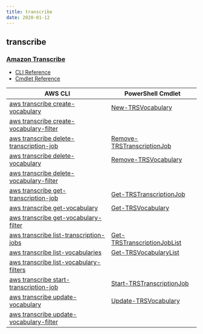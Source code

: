 ```yaml
---
title: transcribe
date: 2020-01-12
---
```


## transcribe

### [Amazon Transcribe](https://aws.amazon.com/transcribe/)

* [CLI Reference](https://docs.aws.amazon.com/cli/latest/reference/transcribe/index.html)
* [Cmdlet Reference](https://docs.aws.amazon.com/powershell/latest/reference/items/Amazon_Transcribe_Service_cmdlets.html)

|AWS CLI|PowerShell Cmdlet|
|----|----|
|[aws transcribe create-vocabulary](https://docs.aws.amazon.com/cli/latest/reference/transcribe/create-vocabulary.html)|[New-TRSVocabulary](https://docs.aws.amazon.com/powershell/latest/reference/items/New-TRSVocabulary.html)|
|[aws transcribe create-vocabulary-filter](https://docs.aws.amazon.com/cli/latest/reference/transcribe/create-vocabulary-filter.html)||
|[aws transcribe delete-transcription-job](https://docs.aws.amazon.com/cli/latest/reference/transcribe/delete-transcription-job.html)|[Remove-TRSTranscriptionJob](https://docs.aws.amazon.com/powershell/latest/reference/items/Remove-TRSTranscriptionJob.html)|
|[aws transcribe delete-vocabulary](https://docs.aws.amazon.com/cli/latest/reference/transcribe/delete-vocabulary.html)|[Remove-TRSVocabulary](https://docs.aws.amazon.com/powershell/latest/reference/items/Remove-TRSVocabulary.html)|
|[aws transcribe delete-vocabulary-filter](https://docs.aws.amazon.com/cli/latest/reference/transcribe/delete-vocabulary-filter.html)||
|[aws transcribe get-transcription-job](https://docs.aws.amazon.com/cli/latest/reference/transcribe/get-transcription-job.html)|[Get-TRSTranscriptionJob](https://docs.aws.amazon.com/powershell/latest/reference/items/Get-TRSTranscriptionJob.html)|
|[aws transcribe get-vocabulary](https://docs.aws.amazon.com/cli/latest/reference/transcribe/get-vocabulary.html)|[Get-TRSVocabulary](https://docs.aws.amazon.com/powershell/latest/reference/items/Get-TRSVocabulary.html)|
|[aws transcribe get-vocabulary-filter](https://docs.aws.amazon.com/cli/latest/reference/transcribe/get-vocabulary-filter.html)||
|[aws transcribe list-transcription-jobs](https://docs.aws.amazon.com/cli/latest/reference/transcribe/list-transcription-jobs.html)|[Get-TRSTranscriptionJobList](https://docs.aws.amazon.com/powershell/latest/reference/items/Get-TRSTranscriptionJobList.html)|
|[aws transcribe list-vocabularies](https://docs.aws.amazon.com/cli/latest/reference/transcribe/list-vocabularies.html)|[Get-TRSVocabularyList](https://docs.aws.amazon.com/powershell/latest/reference/items/Get-TRSVocabularyList.html)|
|[aws transcribe list-vocabulary-filters](https://docs.aws.amazon.com/cli/latest/reference/transcribe/list-vocabulary-filters.html)||
|[aws transcribe start-transcription-job](https://docs.aws.amazon.com/cli/latest/reference/transcribe/start-transcription-job.html)|[Start-TRSTranscriptionJob](https://docs.aws.amazon.com/powershell/latest/reference/items/Start-TRSTranscriptionJob.html)|
|[aws transcribe update-vocabulary](https://docs.aws.amazon.com/cli/latest/reference/transcribe/update-vocabulary.html)|[Update-TRSVocabulary](https://docs.aws.amazon.com/powershell/latest/reference/items/Update-TRSVocabulary.html)|
|[aws transcribe update-vocabulary-filter](https://docs.aws.amazon.com/cli/latest/reference/transcribe/update-vocabulary-filter.html)||

